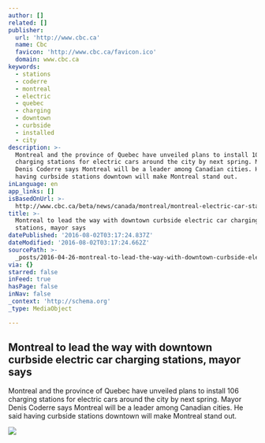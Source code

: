 ```yaml
---
author: []
related: []
publisher:
  url: 'http://www.cbc.ca'
  name: Cbc
  favicon: 'http://www.cbc.ca/favicon.ico'
  domain: www.cbc.ca
keywords:
  - stations
  - coderre
  - montreal
  - electric
  - quebec
  - charging
  - downtown
  - curbside
  - installed
  - city
description: >-
  Montreal and the province of Quebec have unveiled plans to install 106
  charging stations for electric cars around the city by next spring. Mayor
  Denis Coderre says Montreal will be a leader among Canadian cities. He said
  having curbside stations downtown will make Montreal stand out.
inLanguage: en
app_links: []
isBasedOnUrl: >-
  http://www.cbc.ca/beta/news/canada/montreal/montreal-electric-car-stations-1.3287858
title: >-
  Montreal to lead the way with downtown curbside electric car charging
  stations, mayor says
datePublished: '2016-08-02T03:17:24.837Z'
dateModified: '2016-08-02T03:17:24.662Z'
sourcePath: >-
  _posts/2016-04-26-montreal-to-lead-the-way-with-downtown-curbside-electric-car.md
via: {}
starred: false
inFeed: true
hasPage: false
inNav: false
_context: 'http://schema.org'
_type: MediaObject

---
```

<article style=""><h1>Montreal to lead the way with downtown curbside electric car charging stations, mayor says</h1><p>Montreal and the province of Quebec have unveiled plans to install 106 charging stations for electric cars around the city by next spring. Mayor Denis Coderre says Montreal will be a leader among Canadian cities. He said having curbside stations downtown will make Montreal stand out.</p><img src="http://i.cbc.ca/1.2157634.1444339104!/httpImage/image.jpg_gen/derivatives/16x9_460/electric-car-cp-w6637278.jpg" /></article>